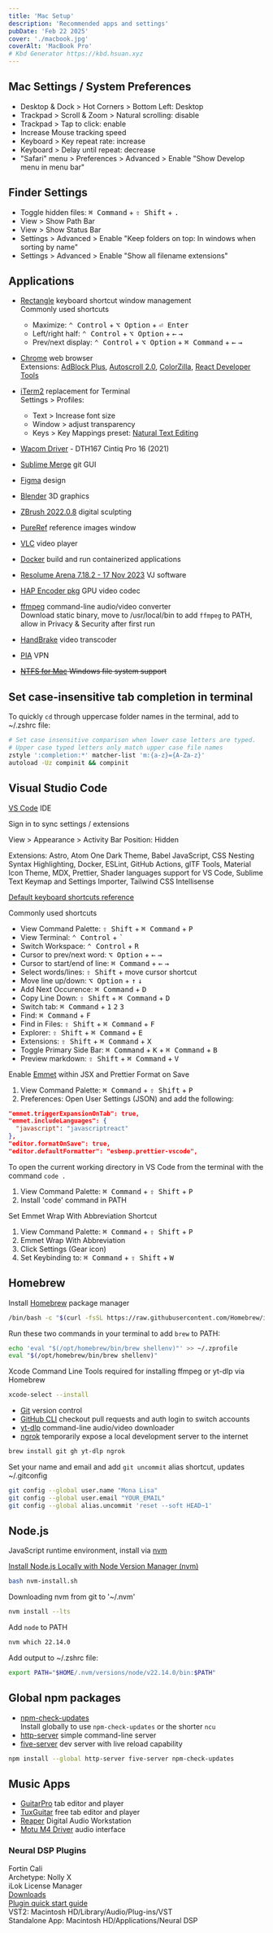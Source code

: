 ```yaml
---
title: 'Mac Setup'
description: 'Recommended apps and settings'
pubDate: 'Feb 22 2025'
cover: './macbook.jpg'
coverAlt: 'MacBook Pro'
# Kbd Generator https://kbd.hsuan.xyz
---
```


## Mac Settings / System Preferences

- Desktop & Dock > Hot Corners > Bottom Left: Desktop
- Trackpad > Scroll & Zoom > Natural scrolling: disable
- Trackpad > Tap to click: enable
- Increase Mouse tracking speed
- Keyboard > Key repeat rate: increase
- Keyboard > Delay until repeat: decrease
- "Safari" menu > Preferences > Advanced > Enable "Show Develop menu in menu bar"

## Finder Settings

- Toggle hidden files: <kbd>⌘ Command</kbd> + <kbd>⇧ Shift</kbd> + <kbd>.</kbd>
- View > Show Path Bar
- View > Show Status Bar
- Settings > Advanced > Enable "Keep folders on top: In windows when sorting by name"
- Settings > Advanced > Enable "Show all filename extensions"

## Applications

- [Rectangle](https://rectangleapp.com) keyboard shortcut window management  
  Commonly used shortcuts

  - Maximize: <kbd>⌃ Control</kbd> + <kbd>⌥ Option</kbd> + <kbd>⏎ Enter</kbd>
  - Left/right half: <kbd>⌃ Control</kbd> + <kbd>⌥ Option</kbd> + <kbd>←</kbd> <kbd>→</kbd>
  - Prev/next display: <kbd>⌃ Control</kbd> + <kbd>⌥ Option</kbd> + <kbd>⌘ Command</kbd> +
    <kbd>←</kbd> <kbd>→</kbd>

- [Chrome](https://www.google.com/chrome) web browser  
  Extensions: [AdBlock Plus](https://chromewebstore.google.com/detail/adblock-plus-free-ad-bloc/cfhdojbkjhnklbpkdaibdccddilifddb),
  [Autoscroll 2.0](https://chromewebstore.google.com/detail/autoscroll-20/kkgmmlflilcfcogmfpnhakfamdkdcbpl),
  [ColorZilla](https://chromewebstore.google.com/detail/colorzilla/bhlhnicpbhignbdhedgjhgdocnmhomnp),
  [React Developer Tools](https://chromewebstore.google.com/detail/react-developer-tools/fmkadmapgofadopljbjfkapdkoienihi)

- [iTerm2](https://iterm2.com) replacement for Terminal  
  Settings > Profiles:

  - Text > Increase font size
  - Window > adjust transparency
  - Keys > Key Mappings preset: [Natural Text Editing](https://superuser.com/a/1704086)

- [Wacom Driver](https://www.wacom.com/en-us/support/product-support/drivers) - DTH167 Cintiq Pro 16
  (2021)
- [Sublime Merge](https://www.sublimemerge.com) git GUI
- [Figma](https://www.figma.com/downloads/) design
- [Blender](https://www.blender.org/download/) 3D graphics
- [ZBrush 2022.0.8](https://pixologic.com/my-licenses/) digital sculpting
- [PureRef](https://www.pureref.com) reference images window
- [VLC](https://www.videolan.org/vlc/) video player
- [Docker](https://www.docker.com) build and run containerized applications
- [Resolume Arena 7.18.2 - 17 Nov 2023](https://www.resolume.com/download/) VJ software
- [HAP Encoder pkg](https://github.com/disguise-one/hap-encoder-adobe-cc/releases) GPU video codec
- [ffmpeg](https://www.ffmpeg.org) command-line audio/video converter  
  Download static binary, move to /usr/local/bin to add `ffmpeg` to PATH, allow in Privacy &
  Security after first run
- [HandBrake](https://handbrake.fr/) video transcoder
- [PIA](https://www.privateinternetaccess.com/download) VPN
- ~~[NTFS for Mac](https://www.paragon-software.com/home/ntfs-mac/) Windows file system support~~

## Set case-insensitive tab completion in terminal

To quickly `cd` through uppercase folder names in the terminal, add to ~/.zshrc file:

```bash
# Set case insensitive comparison when lower case letters are typed.
# Upper case typed letters only match upper case file names
zstyle ':completion:*' matcher-list 'm:{a-z}={A-Za-z}'
autoload -Uz compinit && compinit
```

## Visual Studio Code

[VS Code](https://code.visualstudio.com/download) IDE

Sign in to sync settings / extensions

View > Appearance > Activity Bar Position: Hidden

Extensions: Astro, Atom One Dark Theme, Babel JavaScript, CSS Nesting Syntax Highlighting, Docker,
ESLint, GitHub Actions, glTF Tools, Material Icon Theme, MDX, Prettier, Shader languages support for
VS Code, Sublime Text Keymap and Settings Importer, Tailwind CSS Intellisense

[Default keyboard shortcuts reference](https://code.visualstudio.com/docs/reference/default-keybindings)

Commonly used shortcuts

- View Command Palette: <kbd>⇧ Shift</kbd> + <kbd>⌘ Command</kbd> + <kbd>P</kbd>
- View Terminal: <kbd>⌃ Control</kbd> + <kbd>`</kbd>
- Switch Workspace: <kbd>⌃ Control</kbd> + <kbd>R</kbd>
- Cursor to prev/next word: <kbd>⌥ Option</kbd> + <kbd>←</kbd> <kbd>→</kbd>
- Cursor to start/end of line: <kbd>⌘ Command</kbd> + <kbd>←</kbd> <kbd>→</kbd>
- Select words/lines: <kbd>⇧ Shift</kbd> + move cursor shortcut
- Move line up/down: <kbd>⌥ Option</kbd> + <kbd>↑</kbd> <kbd>↓</kbd>
- Add Next Occurence: <kbd>⌘ Command</kbd> + <kbd>D</kbd>
- Copy Line Down: <kbd>⇧ Shift</kbd> + <kbd>⌘ Command</kbd> + <kbd>D</kbd>
- Switch tab: <kbd>⌘ Command</kbd> + <kbd>1</kbd> <kbd>2</kbd> <kbd>3</kbd>
- Find: <kbd>⌘ Command</kbd> + <kbd>F</kbd>
- Find in Files: <kbd>⇧ Shift</kbd> + <kbd>⌘ Command</kbd> + <kbd>F</kbd>
- Explorer: <kbd>⇧ Shift</kbd> + <kbd>⌘ Command</kbd> + <kbd>E</kbd>
- Extensions: <kbd>⇧ Shift</kbd> + <kbd>⌘ Command</kbd> + <kbd>X</kbd>
- Toggle Primary Side Bar: <kbd>⌘ Command</kbd> + <kbd>K</kbd> + <kbd>⌘ Command</kbd> + <kbd>B</kbd>
- Preview markdown: <kbd>⇧ Shift</kbd> + <kbd>⌘ Command</kbd> + <kbd>V</kbd>

Enable [Emmet](https://emmet.io) within JSX and Prettier Format on Save

1. View Command Palette: <kbd>⌘ Command</kbd> + <kbd>⇧ Shift</kbd> + <kbd>P</kbd>
2. Preferences: Open User Settings (JSON) and add the following:

```json
"emmet.triggerExpansionOnTab": true,
"emmet.includeLanguages": {
  "javascript": "javascriptreact"
},
"editor.formatOnSave": true,
"editor.defaultFormatter": "esbenp.prettier-vscode",
```

To open the current working directory in VS Code from the terminal with the command `code .`

1. View Command Palette: <kbd>⌘ Command</kbd> + <kbd>⇧ Shift</kbd> + <kbd>P</kbd>
2. Install 'code' command in PATH

Set Emmet Wrap With Abbreviation Shortcut

1. View Command Palette: <kbd>⌘ Command</kbd> + <kbd>⇧ Shift</kbd> + <kbd>P</kbd>
2. Emmet Wrap With Abbreviation
3. Click Settings (Gear icon)
4. Set Keybinding to: <kbd>⌘ Command</kbd> + <kbd>⇧ Shift</kbd> + <kbd>W</kbd>
<!-- `Ctrl + Shift + W` is default on Windows -->

## Homebrew

Install [Homebrew](https://brew.sh) package manager

```bash
/bin/bash -c "$(curl -fsSL https://raw.githubusercontent.com/Homebrew/install/HEAD/install.sh)"
```

Run these two commands in your terminal to add `brew` to PATH:

```bash
echo 'eval "$(/opt/homebrew/bin/brew shellenv)"' >> ~/.zprofile
eval "$(/opt/homebrew/bin/brew shellenv)"
```

Xcode Command Line Tools required for installing ffmpeg or yt-dlp via Homebrew

```bash
xcode-select --install
```

- [Git](https://git-scm.com) version control
- [GitHub CLI](https://cli.github.com) checkout pull requests and auth login to switch accounts
- [yt-dlp](https://github.com/yt-dlp/yt-dlp#readme) command-line audio/video downloader
- [ngrok](https://ngrok.com/docs/getting-started) temporarily expose a local development server to
  the internet

```bash
brew install git gh yt-dlp ngrok
```

Set your name and email and add `git uncommit` alias shortcut, updates ~/.gitconfig

```bash
git config --global user.name "Mona Lisa"
git config --global user.email "YOUR_EMAIL"
git config --global alias.uncommit 'reset --soft HEAD~1'
```

## Node.js

JavaScript runtime environment, install via
[nvm](https://github.com/nvm-sh/nvm#installing-and-updating)

[Install Node.js Locally with Node Version Manager (nvm)](https://heynode.com/tutorial/install-nodejs-locally-nvm)

```bash
bash nvm-install.sh
```

Downloading nvm from git to '~/.nvm'

```bash
nvm install --lts
```

Add `node` to PATH

```bash
nvm which 22.14.0
```

Add output to ~/.zshrc file:

```bash
export PATH="$HOME/.nvm/versions/node/v22.14.0/bin:$PATH"
```

## Global npm packages

- [npm-check-updates](https://github.com/raineorshine/npm-check-updates)  
  Install globally to use `npm-check-updates` or the shorter `ncu`
- [http-server](https://github.com/http-party/http-server) simple command-line server
- [five-server](https://github.com/yandeu/five-server) dev server with live reload capability

```bash
npm install --global http-server five-server npm-check-updates
```

## Music Apps

- [GuitarPro](https://www.guitar-pro.com) tab editor and player
- [TuxGuitar](https://www.tuxguitar.app) free tab editor and player
- [Reaper](https://www.reaper.fm/download.php) Digital Audio Workstation
- [Motu M4 Driver](https://motu.com/en-us/download/product/410/#1823) audio interface

### Neural DSP Plugins

Fortin Cali  
Archetype: Nolly X  
iLok License Manager  
[Downloads](https://neuraldsp.com/downloads)  
[Plugin quick start guide](https://neuraldsp.com/getting-started/plugin-quick-start-guide#purchased-license)  
VST2: Macintosh HD/Library/Audio/Plug-ins/VST  
Standalone App: Macintosh HD/Applications/Neural DSP
